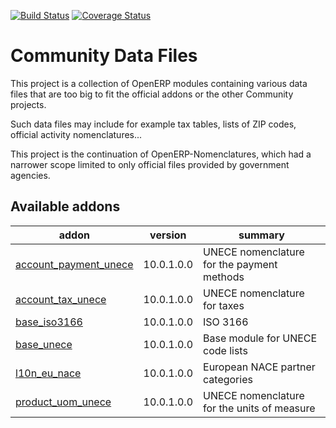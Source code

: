 [![Build Status](https://travis-ci.org/OCA/community-data-files.svg?branch=10.0)](https://travis-ci.org/OCA/community-data-files)
[![Coverage Status](https://coveralls.io/repos/OCA/community-data-files/badge.png?branch=10.0)](https://coveralls.io/r/OCA/community-data-files?branch=10.0)

Community Data Files
====================


This project is a collection of OpenERP modules containing various data files
that are too big to fit the official addons or the other Community projects.

Such data files may include for example tax tables, lists of ZIP codes,
official activity nomenclatures...

This project is the continuation of OpenERP-Nomenclatures, which had a narrower
scope limited to only official files provided by government agencies.

[//]: # (addons)

Available addons
----------------
addon | version | summary
--- | --- | ---
[account_payment_unece](account_payment_unece/) | 10.0.1.0.0 | UNECE nomenclature for the payment methods
[account_tax_unece](account_tax_unece/) | 10.0.1.0.0 | UNECE nomenclature for taxes
[base_iso3166](base_iso3166/) | 10.0.1.0.0 | ISO 3166
[base_unece](base_unece/) | 10.0.1.0.0 | Base module for UNECE code lists
[l10n_eu_nace](l10n_eu_nace/) | 10.0.1.0.0 | European NACE partner categories
[product_uom_unece](product_uom_unece/) | 10.0.1.0.0 | UNECE nomenclature for the units of measure

[//]: # (end addons)
